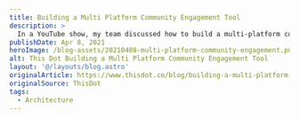```yaml
---
title: Building a Multi Platform Community Engagement Tool
description: >
  In a YouTube show, my team discussed how to build a multi-platform community engagement tool to accompany a theoretical e-commerce buisness, A Latte Java. In this post, I summarize the discussion from "Build IT Better Architecture: Roundtable with This Dot Labs Developers".
publishDate: Apr 8, 2021
heroImage: /blog-assets/20210408-multi-platform-community-engagement.png
alt: This Dot Building a Multi Platform Community Engagement Tool
layout: '@/layouts/blog.astro'
originalArticle: https://www.thisdot.co/blog/building-a-multi-platform-community-engagement-tool
originalSource: ThisDot
tags:
  - Architecture
---
```

